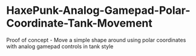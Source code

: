 # HaxePunk-Analog-Gamepad-Polar-Coordinate-Tank-Movement
Proof of concept - Move a simple shape around using polar coordinates with analog gamepad controls in tank style
